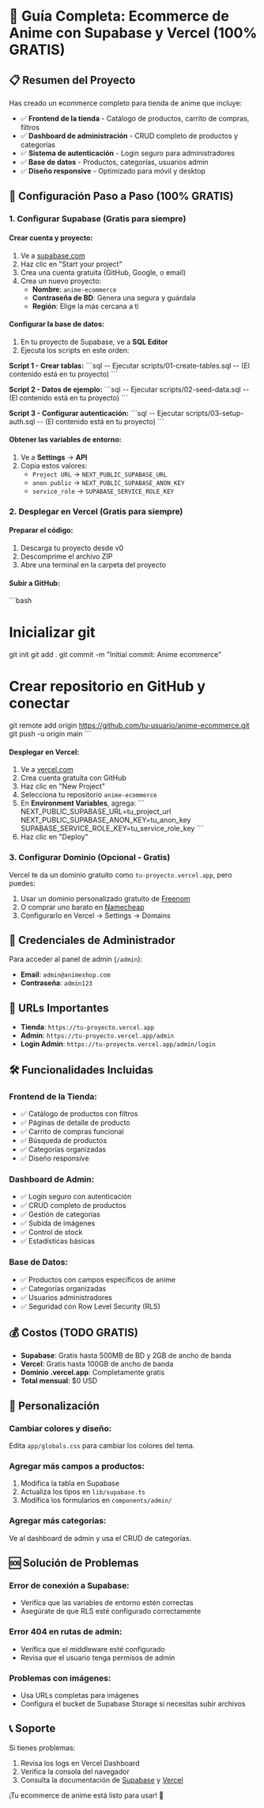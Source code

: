 # 🎌 Guía Completa: Ecommerce de Anime con Supabase y Vercel (100% GRATIS)

## 📋 Resumen del Proyecto

Has creado un ecommerce completo para tienda de anime que incluye:

- ✅ **Frontend de la tienda** - Catálogo de productos, carrito de compras, filtros
- ✅ **Dashboard de administración** - CRUD completo de productos y categorías
- ✅ **Sistema de autenticación** - Login seguro para administradores
- ✅ **Base de datos** - Productos, categorías, usuarios admin
- ✅ **Diseño responsive** - Optimizado para móvil y desktop

## 🚀 Configuración Paso a Paso (100% GRATIS)

### 1. Configurar Supabase (Gratis para siempre)

#### Crear cuenta y proyecto:
1. Ve a [supabase.com](https://supabase.com)
2. Haz clic en "Start your project"
3. Crea una cuenta gratuita (GitHub, Google, o email)
4. Crea un nuevo proyecto:
   - **Nombre**: `anime-ecommerce`
   - **Contraseña de BD**: Genera una segura y guárdala
   - **Región**: Elige la más cercana a ti

#### Configurar la base de datos:
1. En tu proyecto de Supabase, ve a **SQL Editor**
2. Ejecuta los scripts en este orden:

**Script 1 - Crear tablas:**
\`\`\`sql
-- Ejecutar scripts/01-create-tables.sql
-- (El contenido está en tu proyecto)
\`\`\`

**Script 2 - Datos de ejemplo:**
\`\`\`sql
-- Ejecutar scripts/02-seed-data.sql
-- (El contenido está en tu proyecto)
\`\`\`

**Script 3 - Configurar autenticación:**
\`\`\`sql
-- Ejecutar scripts/03-setup-auth.sql
-- (El contenido está en tu proyecto)
\`\`\`

#### Obtener las variables de entorno:
1. Ve a **Settings** → **API**
2. Copia estos valores:
   - `Project URL` → `NEXT_PUBLIC_SUPABASE_URL`
   - `anon public` → `NEXT_PUBLIC_SUPABASE_ANON_KEY`
   - `service_role` → `SUPABASE_SERVICE_ROLE_KEY`

### 2. Desplegar en Vercel (Gratis para siempre)

#### Preparar el código:
1. Descarga tu proyecto desde v0
2. Descomprime el archivo ZIP
3. Abre una terminal en la carpeta del proyecto

#### Subir a GitHub:
\`\`\`bash
# Inicializar git
git init
git add .
git commit -m "Initial commit: Anime ecommerce"

# Crear repositorio en GitHub y conectar
git remote add origin https://github.com/tu-usuario/anime-ecommerce.git
git push -u origin main
\`\`\`

#### Desplegar en Vercel:
1. Ve a [vercel.com](https://vercel.com)
2. Crea cuenta gratuita con GitHub
3. Haz clic en "New Project"
4. Selecciona tu repositorio `anime-ecommerce`
5. En **Environment Variables**, agrega:
   \`\`\`
   NEXT_PUBLIC_SUPABASE_URL=tu_project_url
   NEXT_PUBLIC_SUPABASE_ANON_KEY=tu_anon_key
   SUPABASE_SERVICE_ROLE_KEY=tu_service_role_key
   \`\`\`
6. Haz clic en "Deploy"

### 3. Configurar Dominio (Opcional - Gratis)

Vercel te da un dominio gratuito como `tu-proyecto.vercel.app`, pero puedes:
1. Usar un dominio personalizado gratuito de [Freenom](https://freenom.com)
2. O comprar uno barato en [Namecheap](https://namecheap.com)
3. Configurarlo en Vercel → Settings → Domains

## 🔐 Credenciales de Administrador

Para acceder al panel de admin (`/admin`):
- **Email**: `admin@animeshop.com`
- **Contraseña**: `admin123`

## 📱 URLs Importantes

- **Tienda**: `https://tu-proyecto.vercel.app`
- **Admin**: `https://tu-proyecto.vercel.app/admin`
- **Login Admin**: `https://tu-proyecto.vercel.app/admin/login`

## 🛠️ Funcionalidades Incluidas

### Frontend de la Tienda:
- ✅ Catálogo de productos con filtros
- ✅ Páginas de detalle de producto
- ✅ Carrito de compras funcional
- ✅ Búsqueda de productos
- ✅ Categorías organizadas
- ✅ Diseño responsive

### Dashboard de Admin:
- ✅ Login seguro con autenticación
- ✅ CRUD completo de productos
- ✅ Gestión de categorías
- ✅ Subida de imágenes
- ✅ Control de stock
- ✅ Estadísticas básicas

### Base de Datos:
- ✅ Productos con campos específicos de anime
- ✅ Categorías organizadas
- ✅ Usuarios administradores
- ✅ Seguridad con Row Level Security (RLS)

## 💰 Costos (TODO GRATIS)

- **Supabase**: Gratis hasta 500MB de BD y 2GB de ancho de banda
- **Vercel**: Gratis hasta 100GB de ancho de banda
- **Dominio .vercel.app**: Completamente gratis
- **Total mensual**: $0 USD

## 🔧 Personalización

### Cambiar colores y diseño:
Edita `app/globals.css` para cambiar los colores del tema.

### Agregar más campos a productos:
1. Modifica la tabla en Supabase
2. Actualiza los tipos en `lib/supabase.ts`
3. Modifica los formularios en `components/admin/`

### Agregar más categorías:
Ve al dashboard de admin y usa el CRUD de categorías.

## 🆘 Solución de Problemas

### Error de conexión a Supabase:
- Verifica que las variables de entorno estén correctas
- Asegúrate de que RLS esté configurado correctamente

### Error 404 en rutas de admin:
- Verifica que el middleware esté configurado
- Revisa que el usuario tenga permisos de admin

### Problemas con imágenes:
- Usa URLs completas para imágenes
- Configura el bucket de Supabase Storage si necesitas subir archivos

## 📞 Soporte

Si tienes problemas:
1. Revisa los logs en Vercel Dashboard
2. Verifica la consola del navegador
3. Consulta la documentación de [Supabase](https://supabase.com/docs) y [Vercel](https://vercel.com/docs)

¡Tu ecommerce de anime está listo para usar! 🎉
